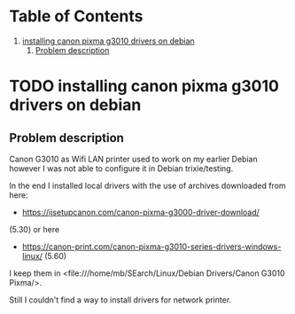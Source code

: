 
# Table of Contents

1.  [installing canon pixma g3010 drivers on debian](#org6ca6f6f)
    1.  [Problem description](#orgcf45661)



<a id="org6ca6f6f"></a>

# TODO installing canon pixma g3010 drivers on debian


<a id="orgcf45661"></a>

## Problem description

Canon G3010 as Wifi LAN printer used to work on
my earlier Debian however I was not able to configure it
in Debian trixie/testing.

In the end I installed local drivers with the use of
archives downloaded from here:

-   <https://ijsetupcanon.com/canon-pixma-g3000-driver-download/>

(5.30)
or here 

-   <https://canon-print.com/canon-pixma-g3010-series-drivers-windows-linux/> (5.60)

I keep them in <file:///home/mb/SEarch/Linux/Debian Drivers/Canon G3010 Pixma/>.

Still I couldn't find a way to install drivers for
network printer.

